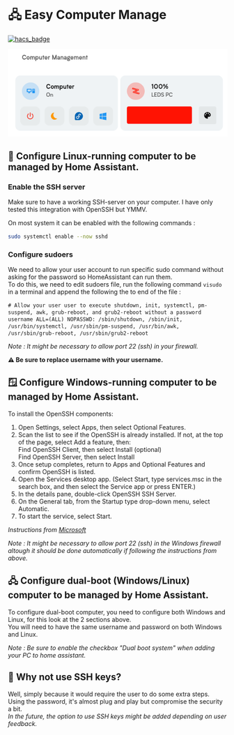 # 🖧 Easy Computer Manage

[![hacs_badge](https://img.shields.io/badge/HACS-Custom-41BDF5.svg?style=for-the-badge)](https://github.com/hacs/integration)

![img.png](.images/example1.png)

## 🐧 Configure Linux-running computer to be managed by Home Assistant.

### Enable the SSH server

Make sure to have a working SSH-server on your computer. I have only tested this integration with OpenSSH but YMMV.

On most system it can be enabled with the following commands :

```bash
sudo systemctl enable --now sshd
```

### Configure sudoers

We need to allow your user account to run specific sudo command without asking for the password so HomeAssistant can run
them.  
To do this, we need to edit sudoers file, run the following command ``visudo`` in a terminal and append the following
the to end of the file :

```
# Allow your user user to execute shutdown, init, systemctl, pm-suspend, awk, grub-reboot, and grub2-reboot without a password
username ALL=(ALL) NOPASSWD: /sbin/shutdown, /sbin/init, /usr/bin/systemctl, /usr/sbin/pm-suspend, /usr/bin/awk, /usr/sbin/grub-reboot, /usr/sbin/grub2-reboot
```

*Note : It might be necessary to allow port 22 (ssh) in your firewall.*

**⚠️ Be sure to replace username with your username.**

## 🪟 Configure Windows-running computer to be managed by Home Assistant.

To install the OpenSSH components:

1. Open Settings, select Apps, then select Optional Features.
2. Scan the list to see if the OpenSSH is already installed. If not, at the top of the page, select Add a feature,
   then:  
   Find OpenSSH Client, then select Install (optional)  
   Find OpenSSH Server, then select Install
3. Once setup completes, return to Apps and Optional Features and confirm OpenSSH is listed.
4. Open the Services desktop app. (Select Start, type services.msc in the search box, and then select the Service app or
   press ENTER.)
5. In the details pane, double-click OpenSSH SSH Server.
6. On the General tab, from the Startup type drop-down menu, select Automatic.
7. To start the service, select Start.

*Instructions
from [Microsoft](https://learn.microsoft.com/en-us/windows-server/administration/openssh/openssh_install_firstuse)*

*Note : It might be necessary to allow port 22 (ssh) in the Windows firewall altough it should be done automatically if
following the instructions from above.*

## 🖧 Configure dual-boot (Windows/Linux) computer to be managed by Home Assistant.

To configure dual-boot computer, you need to configure both Windows and Linux, for this look at the 2 sections above.  
You will need to have the same username and password on both Windows and Linux.

*Note : Be sure to enable the checkbox "Dual boot system" when adding your PC to home assistant.*

## 🔑 Why not use SSH keys?

Well, simply because it would require the user to do some extra steps. Using the password, it's almost plug and play but
compromise the security a bit.  
_In the future, the option to use SSH keys might be added depending on user feedback._

